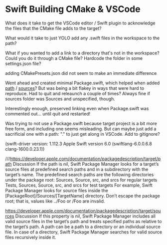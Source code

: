 # Swift Building CMake & VSCode

What does it take to get the VSCode editor / Swift plugin to acknowledge the files that the CMake file adds to the target?

What would it take to just YOLO add any .swift files in the workspace to the path?

What if you wanted to add a link to a directory that's not in the workspace? Could you do it through a CMake file? Hardcode the folder in some settings.json file? 

adding CMakePresets.json did not seem to make an immediate difference


Went ahead and created minimal Package.swift, which helped when added [path](https://developer.apple.com/documentation/packagedescription/target/path) / [sources](https://developer.apple.com/documentation/packagedescription/target/sources)? But was being a bit flakey in ways that were hard to reproduce. Had to quit and releaunch a couple of times? Always fine if sources folder was Sources and unspecified, though.  

Interestingly enough, preserved linking even when Package.swift was commented out... until quit and restarted!

Was trying to not use a Package.swift because target project is a bit more free form, and including one seems misleading. But can maybe just add a sacrificial one with a path: "." to just get along in VSCode. Add to gitignore?

(swift-driver version: 1.112.3 Apple Swift version 6.0 (swiftlang-6.0.0.6.8 clang-1600.0.23.1))


///https://developer.apple.com/documentation/packagedescription/target/path
Discussion
If the path is nil, Swift Package Manager looks for a target’s source files at predefined search paths and in a subdirectory with the target’s name.
The predefined search paths are the following directories under the package root:
Sources, Source, src, and srcs for regular targets
Tests, Sources, Source, src, and srcs for test targets
For example, Swift Package Manager looks for source files inside the [PackageRoot]/Sources/[TargetName] directory.
Don’t escape the package root; that is, values like ../Foo or /Foo are invalid.

https://developer.apple.com/documentation/packagedescription/target/sources
Discussion
If this property is nil, Swift Package Manager includes all valid source files in the target’s path and treats specified paths as relative to the target’s path.
A path can be a path to a directory or an individual source file. In case of a directory, Swift Package Manager searches for valid source files recursively inside it.